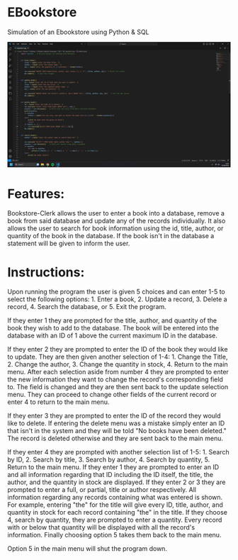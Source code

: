 # EBookstore
Simulation of an Ebookstore using Python &amp; SQL

![img](https://github.com/Thomasbamber99/EBookstore/blob/fe62a01a7a30b994a670ee940709be736909c322/img/Screenshot%20(32).png)

# Features:

Bookstore-Clerk allows the user to enter a book into a database, remove a book from said database and update any of the records individually. It also allows the user to search for book information using the id, title, author, or quantity of the book in the database. If the book isn't in the database a statement will be given to inform the user.

# Instructions:

Upon running the program the user is given 5 choices and can enter 1-5 to select the following options: 1. Enter a book, 2. Update a record, 3. Delete a record, 4. Search the database, or 5. Exit the program.

If they enter 1 they are prompted for the title, author, and quantity of the book they wish to add to the database. The book will be entered into the database with an ID of 1 above the current maximum ID in the database.

If they enter 2 they are prompted to enter the ID of the book they would like to update. They are then given another selection of 1-4: 1. Change the Title, 2. Change the author, 3. Change the quantity in stock, 4. Return to the main menu. After each selection aside from number 4 they are prompted to enter the new information they want to change the record's corresponding field to. The field is changed and they are then sent back to the update selection menu. They can proceed to change other fields of the current record or enter 4 to return to the main menu.

If they enter 3 they are prompted to enter the ID of the record they would like to delete. If entering the delete menu was a mistake simply enter an ID that isn't in the system and they will be told "No books have been deleted." The record is deleted otherwise and they are sent back to the main menu.

If they enter 4 they are prompted with another selection list of 1-5: 1. Search by ID, 2. Search by title, 3. Search by author, 4. Search by quantity, 5. Return to the main menu. If they enter 1 they are prompted to enter an ID and all information regarding that ID including the ID itself, the title, the author, and the quantity in stock are displayed. If they enter 2 or 3 they are prompted to enter a full, or partial, title or author respectively. All information regarding any records containing what was entered is shown. For example, entering "the" for the title will give every ID, title, author, and quantity in stock for each record containing "the" in the title. If they choose 4, search by quantity, they are prompted to enter a quantity. Every record with or below that quantity will be displayed with all the record's information. Finally choosing option 5 takes them back to the main menu.

Option 5 in the main menu will shut the program down.
